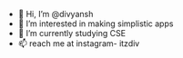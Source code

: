 - 👋 Hi, I’m @divyansh
- 👀 I’m interested in making simplistic apps 
- 🌱 I’m currently studying CSE
- 📫 reach me at instagram- itzdiv

<!---
cyctuber/cyctuber is a ✨ special ✨ repository because its `README.md` (this file) appears on your GitHub profile.
You can click the Preview link to take a look at your changes.
--->
